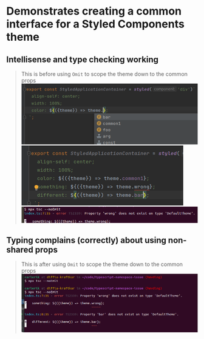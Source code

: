 # Demonstrates creating a common interface for a Styled Components theme

## Intellisense and type checking working
> This is before using `Omit` to scope the theme down to the common props
![](./.assets/1.png)
![](./.assets/3.png)
![](./.assets/2.png)

## Typing complains (correctly) about using non-shared props
> This is after using `Omit` to scope the theme down to the common props
![](./.assets/4.png)

